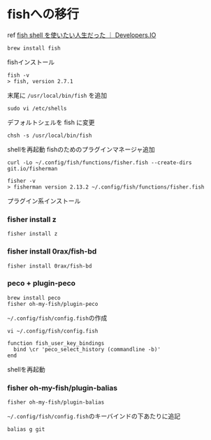 # fishへの移行

ref [fish shell を使いたい人生だった ｜ Developers.IO](https://dev.classmethod.jp/etc/fish-shell-life/)

```
brew install fish
```
fishインストール
```
fish -v
> fish, version 2.7.1
```

末尾に `/usr/local/bin/fish` を追加
```
sudo vi /etc/shells
```

デフォルトシェルを fish に変更
```
chsh -s /usr/local/bin/fish
```

shellを再起動
fishのためのプラグインマネージャ追加
```
curl -Lo ~/.config/fish/functions/fisher.fish --create-dirs git.io/fisherman
```

```
fisher -v
> fisherman version 2.13.2 ~/.config/fish/functions/fisher.fish
```

プラグイン系インストール

### fisher install z
```
fisher install z
```

### fisher install 0rax/fish-bd
```
fisher install 0rax/fish-bd
```

### peco + plugin-peco
```
brew install peco
fisher oh-my-fish/plugin-peco
```

`~/.config/fish/config.fish`の作成
```
vi ~/.config/fish/config.fish
```
```
function fish_user_key_bindings
  bind \cr 'peco_select_history (commandline -b)'
end
```
shellを再起動

### fisher oh-my-fish/plugin-balias
```
fisher oh-my-fish/plugin-balias
```

`~/.config/fish/config.fish`のキーバインドの下あたりに追記
```
balias g git 
```
